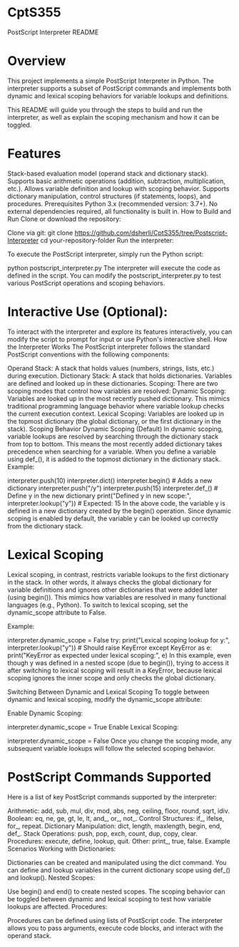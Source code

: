 # CptS355

PostScript Interpreter README
# Overview
This project implements a simple PostScript Interpreter in Python. The interpreter supports a subset of PostScript commands and implements both dynamic and lexical scoping behaviors for variable lookups and definitions.

This README will guide you through the steps to build and run the interpreter, as well as explain the scoping mechanism and how it can be toggled.

# Features
Stack-based evaluation model (operand stack and dictionary stack).
Supports basic arithmetic operations (addition, subtraction, multiplication, etc.).
Allows variable definition and lookup with scoping behavior.
Supports dictionary manipulation, control structures (if statements, loops), and procedures.
Prerequisites
Python 3.x (recommended version: 3.7+).
No external dependencies required, all functionality is built in.
How to Build and Run
Clone or download the repository:

Clone via git:
git clone https://github.com/dsherli/CptS355/tree/Postscript-Interpreter
cd your-repository-folder
Run the interpreter:

To execute the PostScript interpreter, simply run the Python script:

python postscript_interpreter.py
The interpreter will execute the code as defined in the script. You can modify the postscript_interpreter.py to test various PostScript operations and scoping behaviors.

# Interactive Use (Optional):

To interact with the interpreter and explore its features interactively, you can modify the script to prompt for input or use Python's interactive shell.
How the Interpreter Works
The PostScript interpreter follows the standard PostScript conventions with the following components:

Operand Stack: A stack that holds values (numbers, strings, lists, etc.) during execution.
Dictionary Stack: A stack that holds dictionaries. Variables are defined and looked up in these dictionaries.
Scoping: There are two scoping modes that control how variables are resolved:
Dynamic Scoping: Variables are looked up in the most recently pushed dictionary. This mimics traditional programming language behavior where variable lookup checks the current execution context.
Lexical Scoping: Variables are looked up in the topmost dictionary (the global dictionary, or the first dictionary in the stack).
Scoping Behavior
Dynamic Scoping (Default)
In dynamic scoping, variable lookups are resolved by searching through the dictionary stack from top to bottom. This means the most recently added dictionary takes precedence when searching for a variable.
When you define a variable using def_(), it is added to the topmost dictionary in the dictionary stack.
Example:

interpreter.push(10)
interpreter.dict()
interpreter.begin()  # Adds a new dictionary
interpreter.push("/y")
interpreter.push(15)
interpreter.def_()  # Define y in the new dictionary
print("Defined y in new scope:", interpreter.lookup("y"))  # Expected: 15
In the above code, the variable y is defined in a new dictionary created by the begin() operation. Since dynamic scoping is enabled by default, the variable y can be looked up correctly from the dictionary stack.

# Lexical Scoping
Lexical scoping, in contrast, restricts variable lookups to the first dictionary in the stack. In other words, it always checks the global dictionary for variable definitions and ignores other dictionaries that were added later (using begin()).
This mimics how variables are resolved in many functional languages (e.g., Python).
To switch to lexical scoping, set the dynamic_scope attribute to False.

Example:

interpreter.dynamic_scope = False
try:
    print("Lexical scoping lookup for y:", interpreter.lookup("y"))  # Should raise KeyError
except KeyError as e:
    print("KeyError as expected under lexical scoping:", e)
In this example, even though y was defined in a nested scope (due to begin()), trying to access it after switching to lexical scoping will result in a KeyError, because lexical scoping ignores the inner scope and only checks the global dictionary.

Switching Between Dynamic and Lexical Scoping
To toggle between dynamic and lexical scoping, modify the dynamic_scope attribute:

Enable Dynamic Scoping:

interpreter.dynamic_scope = True
Enable Lexical Scoping:

interpreter.dynamic_scope = False
Once you change the scoping mode, any subsequent variable lookups will follow the selected scoping behavior.

# PostScript Commands Supported
Here is a list of key PostScript commands supported by the interpreter:

Arithmetic: add, sub, mul, div, mod, abs, neg, ceiling, floor, round, sqrt, idiv.
Boolean: eq, ne, ge, gt, le, lt, and_, or_, not_.
Control Structures: if_, ifelse, for_, repeat.
Dictionary Manipulation: dict, length, maxlength, begin, end, def_.
Stack Operations: push, pop, exch, count, dup, copy, clear.
Procedures: execute, define, lookup, quit.
Other: print_, true, false.
Example Scenarios
Working with Dictionaries:

Dictionaries can be created and manipulated using the dict command. You can define and lookup variables in the current dictionary scope using def_() and lookup().
Nested Scopes:

Use begin() and end() to create nested scopes. The scoping behavior can be toggled between dynamic and lexical scoping to test how variable lookups are affected.
Procedures:

Procedures can be defined using lists of PostScript code. The interpreter allows you to pass arguments, execute code blocks, and interact with the operand stack.
